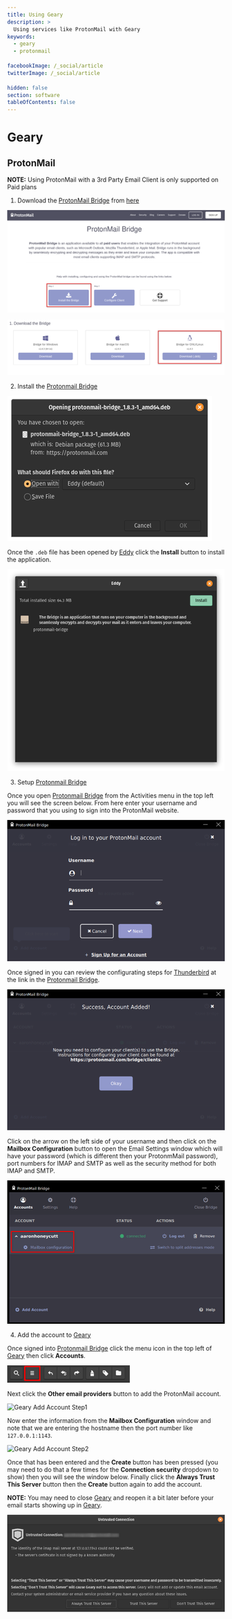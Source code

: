```yaml
---
title: Using Geary
description: >
  Using services like ProtonMail with Geary
keywords:
  - geary
  - protonmail

facebookImage: /_social/article
twitterImage: /_social/article

hidden: false
section: software
tableOfContents: false
---
```


# Geary

## ProtonMail

**NOTE:** Using ProtonMail with a 3rd Party Email Client is only supported on Paid plans

1. Download the <u>ProtonMail Bridge</u> from [here](https://protonmail.com/bridge/)

![ProtonMail Bridge Step1](/images/using-email/protonmail-bridge-step1.png)

![Download ProtonMail Bridge](/images/using-email/protonmail-bridge-deb.png)

2. Install the <u>Protonmail Bridge</u>

![Download ProtonMail Bridge2 Step2](/images/using-email/protonmail-bridge-download.png)

Once the `.deb` file has been opened by <u>Eddy</u> click the **Install** button to install the application. 

![Install ProtonMail Bridge](/images/using-email/protonmail-bridge-install.png)

3. Setup <u>Protonmail Bridge</u>

Once you open <u>Protonmail Bridge</u> from the Activities menu in the top left you will see the screen below. From here enter your username and password that you using to sign into the ProtonMail website.

![Setup ProtonMail Bridge Step1](/images/using-email/protonmail-bridge-setup1.png)

Once signed in you can review the configurating steps for <u>Thunderbird</u> at the link in the <u>Protonmail Bridge</u>.

![Setup ProtonMail Bridge Step2](/images/using-email/protonmail-bridge-setup2.png)

Click on the arrow on the left side of your username and then click on the **Mailbox Configuration** button to open the Email Settings window which will have your password (which is different then your ProtonmMail password), port numbers for IMAP and SMTP as well as the security method for both IMAP and SMTP. 

![Setup ProtonMail Bridge Step3](/images/using-email/protonmail-bridge-setup3.png)

4. Add the account to <u>Geary</u>

Once signed into <u>Protonmail Bridge</u> click the menu icon in the top left of <u>Geary</u> then click **Accounts**.

![Geary Menu Button](/images/using-email/geary-menu-button.png)

Next click the **Other email providers** button to add the ProtonMail account.

![Geary Add Account Step1](/images/using-email/geary-add-account1.png)

Now enter the information from the **Mailbox Configuration** window and note that we are entering the hostname then the port number like `127.0.0.1:1143`. 

![Geary Add Account Step2](/images/using-email/geary-add-account2.png)

Once that has been entered and the **Create** button has been pressed (you may need to do that a few times for the **Connection security** dropdown to show) then you will see the window below. Finally click the **Always Trust This Server** button then the **Create** button again to add the account. 

**NOTE:** You may need to close <u>Geary</u> and reopen it a bit later before your email starts showing up in <u>Geary</u>.

![Geary Add Account Step3](/images/using-email/trust-window.png)